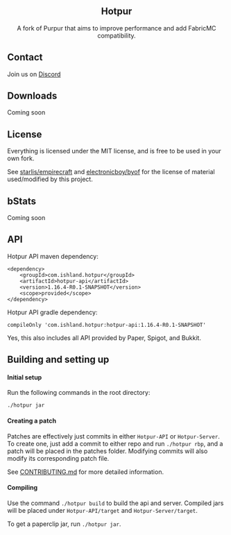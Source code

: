 <div align="center">

## Hotpur

A fork of Purpur that aims to improve performance and add FabricMC compatibility. 

</div>

## Contact
Join us on [Discord](https://discord.gg/Kdy8NM5HW4)

## Downloads
Coming soon

## License
Everything is licensed under the MIT license, and is free to be used in your own fork.

See [starlis/empirecraft](https://github.com/starlis/empirecraft) and [electronicboy/byof](https://github.com/electronicboy/byof) 
for the license of material used/modified by this project.

## bStats
Coming soon

## API

Hotpur API maven dependency:
```
<dependency>
    <groupId>com.ishland.hotpur</groupId>
    <artifactId>hotpur-api</artifactId>
    <version>1.16.4-R0.1-SNAPSHOT</version>
    <scope>provided</scope>
</dependency>
```

Hotpur API gradle dependency:
```
compileOnly 'com.ishland.hotpur:hotpur-api:1.16.4-R0.1-SNAPSHOT'
```

Yes, this also includes all API provided by Paper, Spigot, and Bukkit.

## Building and setting up

#### Initial setup
Run the following commands in the root directory:

```
./hotpur jar
```

#### Creating a patch
Patches are effectively just commits in either `Hotpur-API` or `Hotpur-Server`. 
To create one, just add a commit to either repo and run `./hotpur rbp`, and a 
patch will be placed in the patches folder. Modifying commits will also modify its 
corresponding patch file.

See [CONTRIBUTING.md](CONTRIBUTING.md) for more detailed information.


#### Compiling

Use the command `./hotpur build` to build the api and server. Compiled jars
will be placed under `Hotpur-API/target` and `Hotpur-Server/target`.

To get a paperclip jar, run `./hotpur jar`.
